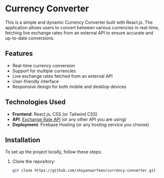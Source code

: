 # Currency Converter

This is a simple and dynamic Currency Converter built with React.js. The application allows users to convert between various currencies in real-time, fetching live exchange rates from an external API to ensure accurate and up-to-date conversions.

## Features

- Real-time currency conversion
- Support for multiple currencies
- Live exchange rates fetched from an external API
- User-friendly interface
- Responsive design for both mobile and desktop devices

## Technologies Used

- **Frontend**: React.js, CSS (or Tailwind CSS)
- **API**: [Exchange Rate API](https://exchangeratesapi.io/) (or any other API you are using)
- **Deployment**: Firebase Hosting (or any hosting service you choose)

## Installation

To set up the project locally, follow these steps:

1. Clone the repository:

   ```bash
   git clone https://github.com/shayanaarfeen/currency-converter.git
